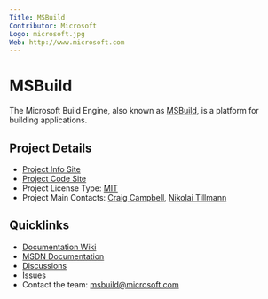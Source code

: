 ```yaml
---
Title: MSBuild
Contributor: Microsoft
Logo: microsoft.jpg
Web: http://www.microsoft.com
---
```

# MSBuild

The Microsoft Build Engine, also known as [MSBuild](https://github.com/microsoft/msbuild), is a platform for building applications. 

## Project Details
* [Project Info Site](https://github.com/microsoft/msbuild) 
* [Project Code Site](https://github.com/microsoft/msbuild) 
* Project License Type: [MIT](https://github.com/Microsoft/msbuild/blob/master/LICENSE)
* Project Main Contacts: [Craig Campbell](https://github.com/Craig-Campbell-MS), [Nikolai Tillmann](https://github.com/NTillmann)
 

## Quicklinks

* [Documentation Wiki](https://github.com/microsoft/msbuild/wiki)
* [MSDN Documentation](https://msdn.microsoft.com/en-us/library/dd393574.aspx) 
* [Discussions](https://forums.dotnetfoundation.org/)
* [Issues](https://github.com/microsoft/msbuild/issues)
* Contact the team: [msbuild@microsoft.com](mailto:msbuild@microsoft.com)
